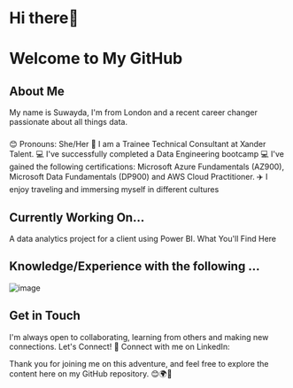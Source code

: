 # Hi there👋

# Welcome to My GitHub 

## About Me
My name is Suwayda, I'm from London and a recent career changer passionate about all things data. 
###
😊 Pronouns: She/Her
🚀 I am a Trainee Technical Consultant at Xander Talent.
💻 I've successfully completed a Data Engineering bootcamp
💻 I've gained the following certifications: Microsoft Azure Fundamentals (AZ900), Microsoft Data Fundamentals (DP900) and AWS Cloud Practitioner.
✈️ I enjoy traveling and immersing myself in different cultures

## Currently Working On... 
A data analytics project for a client using Power BI. 
What You'll Find Here

## Knowledge/Experience with the following ... 
![image](https://github.com/sdirie93/sdirie93/assets/135326872/a9431889-377e-4b35-925f-25bb5151bf58)



## Get in Touch
I'm always open to collaborating, learning from others and making new connections. Let's Connect!
💼 Connect with me on LinkedIn: 


Thank you for joining me on this adventure, and feel free to explore the content here on my GitHub repository. 😊🌍🌟
